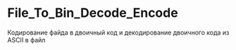 # File_To_Bin_Decode_Encode
Кодирование файда в двоичный код и декодирование двоичного кода из ASCII в файл

